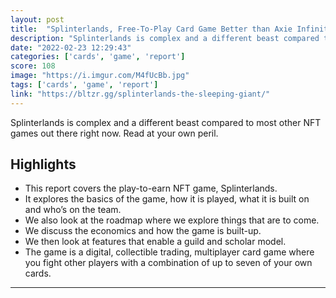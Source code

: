 ```yaml
---
layout: post
title:  "Splinterlands, Free-To-Play Card Game Better than Axie Infinity?"
description: "Splinterlands is complex and a different beast compared to most other NFT games out there right now. Read at your own peril."
date: "2022-02-23 12:29:43"
categories: ['cards', 'game', 'report']
score: 108
image: "https://i.imgur.com/M4fUcBb.jpg"
tags: ['cards', 'game', 'report']
link: "https://bltzr.gg/splinterlands-the-sleeping-giant/"
---
```


Splinterlands is complex and a different beast compared to most other NFT games out there right now. Read at your own peril.

## Highlights

- This report covers the play-to-earn NFT game, Splinterlands.
- It explores the basics of the game, how it is played, what it is built on and who’s on the team.
- We also look at the roadmap where we explore things that are to come.
- We discuss the economics and how the game is built-up.
- We then look at features that enable a guild and scholar model.
- The game is a digital, collectible trading, multiplayer card game where you fight other players with a combination of up to seven of your own cards.

---
